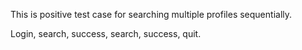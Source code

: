 This is positive test case for searching multiple profiles sequentially.

Login, search, success, search, success, quit.

